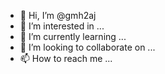 - 👋 Hi, I’m @gmh2aj
- 👀 I’m interested in ...
- 🌱 I’m currently learning ...
- 💞️ I’m looking to collaborate on ...
- 📫 How to reach me ...

<!---
gmh2aj/gmh2aj is a ✨ special ✨ repository because its `README.md` (this file) appears on your GitHub profile.
You can click the Preview link to take a look at your changes.
--->

